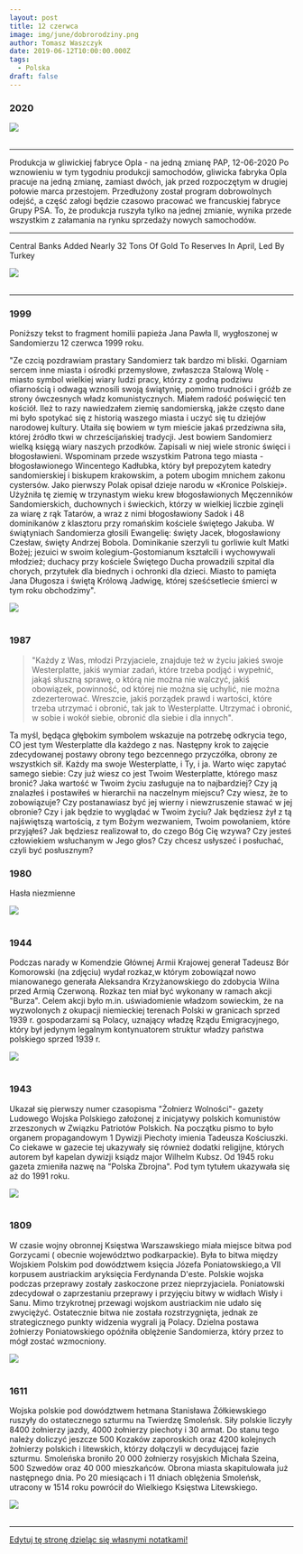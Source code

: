 ```yaml
---
layout: post
title: 12 czerwca
image: img/june/dobrorodziny.png
author: Tomasz Waszczyk
date: 2019-06-12T10:00:00.000Z
tags:
  - Polska
draft: false
---
```


### 2020

<img src="./img/june/teatr.jpeg"><br><br>

---

Produkcja w gliwickiej fabryce Opla - na jedną zmianę
PAP, 12-06-2020
Po wznowieniu w tym tygodniu produkcji samochodów, gliwicka fabryka Opla pracuje na jedną zmianę, zamiast dwóch, jak przed rozpoczętym w drugiej połowie marca przestojem. Przedłużony został program dobrowolnych odejść, a część załogi będzie czasowo pracować we francuskiej fabryce Grupy PSA.
To, że produkcja ruszyła tylko na jednej zmianie, wynika przede wszystkim z załamania na rynku sprzedaży nowych samochodów.

---

Central Banks Added Nearly 32 Tons Of Gold To Reserves In April, Led By Turkey

<img src="./img/june/gold.jpeg"><br><br>

---

### 1999

Poniższy tekst to fragment homilii papieża Jana Pawła II, wygłoszonej w Sandomierzu 12 czerwca 1999 roku.

"Ze czcią pozdrawiam prastary Sandomierz tak bardzo mi bliski. Ogarniam sercem inne miasta i ośrodki przemysłowe, zwłaszcza Stalową Wolę - miasto symbol wielkiej wiary ludzi pracy, którzy z godną podziwu ofiarnością i odwagą wznosili swoją świątynię, pomimo trudności i gróźb ze strony ówczesnych władz komunistycznych. Miałem radość poświęcić ten kościół. Ileż to razy nawiedzałem ziemię sandomierską, jakże często dane mi było spotykać się z historią waszego miasta i uczyć się tu dziejów narodowej kultury. Utaiła się bowiem w tym mieście jakaś przedziwna siła, której źródło tkwi w chrześcijańskiej tradycji. Jest bowiem Sandomierz wielką księgą wiary naszych przodków. Zapisali w niej wiele stronic święci i błogosławieni. Wspominam przede wszystkim Patrona tego miasta - błogosławionego Wincentego Kadłubka, który był prepozytem katedry sandomierskiej i biskupem krakowskim, a potem ubogim mnichem zakonu cystersów. Jako pierwszy Polak opisał dzieje narodu w «Kronice Polskiej». Użyźniła tę ziemię w trzynastym wieku krew błogosławionych Męczenników Sandomierskich, duchownych i świeckich, którzy w wielkiej liczbie zginęli za wiarę z rąk Tatarów, a wraz z nimi błogosławiony Sadok i 48 dominikanów z klasztoru przy romańskim kościele świętego Jakuba. W świątyniach Sandomierza głosili Ewangelię: święty Jacek, błogosławiony Czesław, święty Andrzej Bobola. Dominikanie szerzyli tu gorliwie kult Matki Bożej; jezuici w swoim kolegium-Gostomianum kształcili i wychowywali młodzież; duchacy przy kościele Świętego Ducha prowadzili szpital dla chorych, przytułek dla biednych i ochronki dla dzieci. Miasto to pamięta Jana Długosza i świętą Królową Jadwigę, której sześćsetlecie śmierci w tym roku obchodzimy".

<img src="./img/june/jp22.jpg"><br><br>

### 1987

> "Każdy z Was, młodzi Przyjaciele, znajduje też w życiu jakieś swoje Westerplatte, jakiś wymiar zadań, które trzeba podjąć i wypełnić, jakąś słuszną sprawę, o którą nie można nie walczyć, jakiś obowiązek, powinność, od której nie można się uchylić, nie można zdezerterować. Wreszcie, jakiś porządek prawd i wartości, które trzeba utrzymać i obronić, tak jak to Westerplatte. Utrzymać i obronić, w sobie i wokół siebie, obronić dla siebie i dla innych".

Ta myśl, będąca głębokim symbolem wskazuje na potrzebę odkrycia tego, CO jest tym Westerplatte dla każdego z nas. Następny krok to zajęcie zdecydowanej postawy obrony tego bezcennego przyczółka, obrony ze wszystkich sił.
Każdy ma swoje Westerplatte, i Ty, i ja. Warto więc zapytać samego siebie: Czy już wiesz co jest Twoim Westerplatte, którego masz bronić? Jaka wartość w Twoim życiu zasługuje na to najbardziej? Czy ją znalazłeś i postawiłeś w hierarchii na naczelnym miejscu? Czy wiesz, że to zobowiązuje? Czy postanawiasz być jej wierny i niewzruszenie stawać w jej obronie? Czy i jak będzie to wyglądać w Twoim życiu? Jak będziesz żył z tą najświętszą wartością, z tym Bożym wezwaniem, Twoim powołaniem, które przyjąłeś? Jak będziesz realizował to, do czego Bóg Cię wzywa? Czy jesteś człowiekiem wsłuchanym w Jego głos? Czy chcesz usłyszeć i posłuchać, czyli być posłusznym?

### 1980

Hasła niezmienne

<img src="./img/june/dobrorodziny.png"><br><br>

### 1944

Podczas narady w Komendzie Głównej Armii Krajowej generał Tadeusz Bór Komorowski (na zdjęciu) wydał rozkaz,w którym zobowiązał nowo mianowanego generała Aleksandra Krzyżanowskiego do zdobycia Wilna przed Armią Czerwoną.
Rozkaz ten miał być wykonany w ramach akcji "Burza".
Celem akcji było m.in. uświadomienie
władzom sowieckim, że na wyzwolonych z okupacji niemieckiej terenach Polski w
granicach sprzed 1939 r. gospodarzami
są Polacy, uznający władzę Rządu
Emigracyjnego, który był jedynym
legalnym kontynuatorem struktur władzy
państwa polskiego sprzed 1939 r.

<img src="./img/june/borkomorowski.jpg"><br><br>

### 1943

Ukazał się pierwszy numer czasopisma "Żołnierz Wolności"- gazety Ludowego Wojska Polskiego założonej z inicjatywy polskich komunistów zrzeszonych w Związku Patriotów Polskich. Na początku pismo to było organem propagandowym 1 Dywizji Piechoty imienia Tadeusza Kościuszki. Co ciekawe w gazecie tej ukazywały się również dodatki religijne, których autorem był kapelan dywizji ksiądz major Wilhelm Kubsz.
Od 1945 roku gazeta zmieniła nazwę na "Polska Zbrojna". Pod tym tytułem ukazywała się aż do 1991 roku.

<img src="./img/june/zolnierzwolnosci.jpg"><br><br>

### 1809

W czasie wojny obronnej Księstwa Warszawskiego miała miejsce bitwa pod Gorzycami ( obecnie województwo podkarpackie).
Była to bitwa między Wojskiem Polskim pod dowództwem księcia Józefa Poniatowskiego,a VII korpusem austriackim aryksięcia Ferdynanda D'este.
Polskie wojska podczas przeprawy zostały zaskoczone przez nieprzyjaciela. Poniatowski zdecydował o zaprzestaniu przeprawy i przyjęciu bitwy w widłach Wisły i Sanu. Mimo trzykrotnej przewagi wojskom austriackim nie udało się zwyciężyć. Ostatecznie bitwa nie
została rozstrzygnięta, jednak ze
strategicznego punkty widzenia wygrali ją Polacy. Dzielna postawa żołnierzy
Poniatowskiego opóźniła oblężenie
Sandomierza, który przez to mógł zostać
wzmocniony.

<img src="./img/june/gorzyce.jpg"><br><br>

### 1611

Wojska polskie pod dowództwem hetmana Stanisława Żółkiewskiego ruszyły do ostatecznego szturmu na Twierdzę Smoleńsk.
Siły polskie liczyły 8400 żołnierzy jazdy, 4000 żołnierzy piechoty i 30 armat. Do stanu tego należy doliczyć jeszcze 500 Kozaków zaporoskich oraz 4200 kolejnych żołnierzy polskich i litewskich, którzy dołączyli w decydującej fazie szturmu. Smoleńska broniło 20 000 żołnierzy rosyjskich Michała Szeina, 500 Szwedów oraz 40 000 mieszkańców.
Obrona miasta skapitulowała już następnego dnia.
Po 20 miesiącach i 11 dniach oblężenia Smoleńsk, utracony w 1514 roku powrócił do Wielkiego Księstwa Litewskiego.

<img src="./img/june/zolkiewski.jpg"><br><br>

---

<a href="https://github.com/TomaszWaszczyk/historia.waszczyk.com/edit/master/src/content/june-12.md" target="_blank">Edytuj tę stronę dzieląc się własnymi notatkami!</a>
